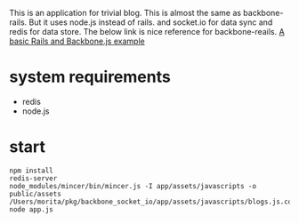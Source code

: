 This is an application for trivial blog.
This is almost the same as backbone-rails.
But it uses node.js instead of rails.
and socket.io for  data sync and redis for data store.
The below link is nice reference for backbone-reails.
[A basic Rails and Backbone.js example](http://blog.crowdint.com/2012/08/28/a-basic-rails-and-backbone-js-example.html "A basic Rails and Backbone.js example")

# system requirements

* redis
* node.js


# start

```sh:command
npm install
redis-server
node_modules/mincer/bin/mincer.js -I app/assets/javascripts -o public/assets /Users/morita/pkg/backbone_socket_io/app/assets/javascripts/blogs.js.coffee
node app.js
```
